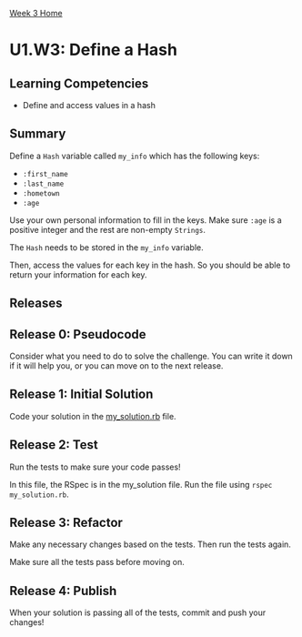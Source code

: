[Week 3 Home](../../)

# U1.W3: Define a Hash

## Learning Competencies
- Define and access values in a hash

## Summary
Define a `Hash` variable called `my_info` which has the following keys:

* `:first_name`
* `:last_name`
* `:hometown`
* `:age`

Use your own personal information to fill in the keys.  Make sure `:age` is a positive integer and the rest are non-empty `Strings`.

The `Hash` needs to be stored in the `my_info` variable.

Then, access the values for each key in the hash. So you should be able to return your information for each key.

## Releases

## Release 0: Pseudocode
Consider what you need to do to solve the challenge. You can write it down if it will help you, or you can move on to the next release.

## Release 1: Initial Solution
Code your solution in the [my_solution.rb](my_solution.rb) file.

## Release 2: Test
Run the tests to make sure your code passes!

In this file, the RSpec is in the my_solution file. Run the file using `rspec my_solution.rb`.

## Release 3: Refactor
Make any necessary changes based on the tests. Then run the tests again.

Make sure all the tests pass before moving on.

## Release 4: Publish
When your solution is passing all of the tests, commit and push your changes!
